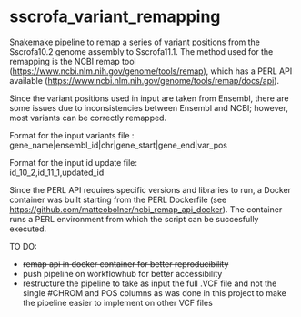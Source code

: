 # sscrofa_variant_remapping

Snakemake pipeline to remap a series of variant positions from the Sscrofa10.2 genome assembly to Sscrofa11.1.
The method used for the remapping is the NCBI remap tool (https://www.ncbi.nlm.nih.gov/genome/tools/remap), which has a PERL API available (https://www.ncbi.nlm.nih.gov/genome/tools/remap/docs/api).  

Since the variant positions used in input are taken from Ensembl, there are some issues due to inconsistencies between Ensembl and NCBI; however, most variants can be correctly remapped.  

Format for the input variants file :  
gene_name|ensembl_id|chr|gene_start|gene_end|var_pos

Format for the input id update file:  
id_10_2,id_11_1,updated_id

Since the PERL API requires specific versions and libraries to run, a Docker container was built starting from the PERL Dockerfile (see https://github.com/matteobolner/ncbi_remap_api_docker). The container runs a PERL environment from which the script can be succesfully executed.





TO DO:  
-	~~remap api in docker container for better reproducibility~~  
- push pipeline on workflowhub for better accessibility  
- restructure the pipeline to take as input the full .VCF file and not the single #CHROM and POS columns as was done in this project to make the pipeline easier to implement on other VCF files  
